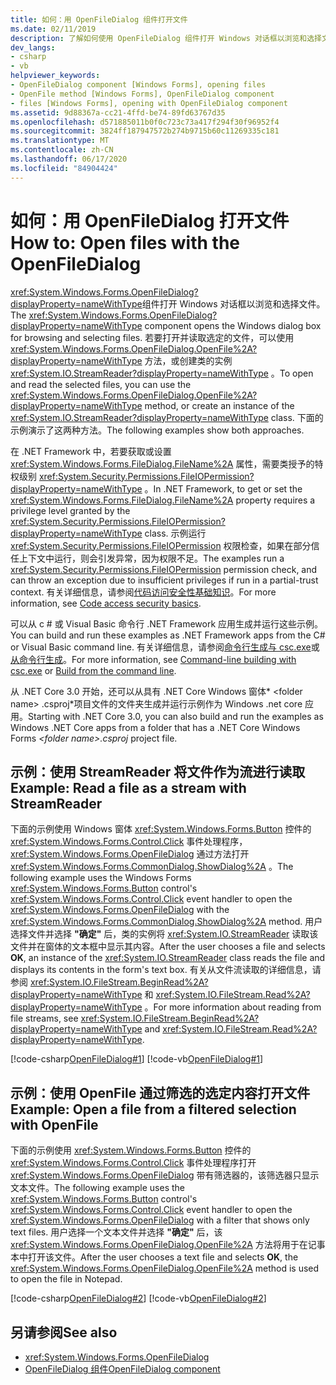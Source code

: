 ```yaml
---
title: 如何：用 OpenFileDialog 组件打开文件
ms.date: 02/11/2019
description: 了解如何使用 OpenFileDialog 组件打开 Windows 对话框以浏览和选择文件。
dev_langs:
- csharp
- vb
helpviewer_keywords:
- OpenFileDialog component [Windows Forms], opening files
- OpenFile method [Windows Forms], OpenFileDialog component
- files [Windows Forms], opening with OpenFileDialog component
ms.assetid: 9d88367a-cc21-4ffd-be74-89fd63767d35
ms.openlocfilehash: d571885011b0f0c723c73a417f294f30f96952f4
ms.sourcegitcommit: 3824ff187947572b274b9715b60c11269335c181
ms.translationtype: MT
ms.contentlocale: zh-CN
ms.lasthandoff: 06/17/2020
ms.locfileid: "84904424"
---
```

# <a name="how-to-open-files-with-the-openfiledialog"></a><span data-ttu-id="391b9-103">如何：用 OpenFileDialog 打开文件</span><span class="sxs-lookup"><span data-stu-id="391b9-103">How to: Open files with the OpenFileDialog</span></span>

<span data-ttu-id="391b9-104"><xref:System.Windows.Forms.OpenFileDialog?displayProperty=nameWithType>组件打开 Windows 对话框以浏览和选择文件。</span><span class="sxs-lookup"><span data-stu-id="391b9-104">The <xref:System.Windows.Forms.OpenFileDialog?displayProperty=nameWithType> component opens the Windows dialog box for browsing and selecting files.</span></span> <span data-ttu-id="391b9-105">若要打开并读取选定的文件，可以使用 <xref:System.Windows.Forms.OpenFileDialog.OpenFile%2A?displayProperty=nameWithType> 方法，或创建类的实例 <xref:System.IO.StreamReader?displayProperty=nameWithType> 。</span><span class="sxs-lookup"><span data-stu-id="391b9-105">To open and read the selected files, you can use the <xref:System.Windows.Forms.OpenFileDialog.OpenFile%2A?displayProperty=nameWithType> method, or create an instance of the <xref:System.IO.StreamReader?displayProperty=nameWithType> class.</span></span> <span data-ttu-id="391b9-106">下面的示例演示了这两种方法。</span><span class="sxs-lookup"><span data-stu-id="391b9-106">The following examples show both approaches.</span></span>

<span data-ttu-id="391b9-107">在 .NET Framework 中，若要获取或设置 <xref:System.Windows.Forms.FileDialog.FileName%2A> 属性，需要类授予的特权级别 <xref:System.Security.Permissions.FileIOPermission?displayProperty=nameWithType> 。</span><span class="sxs-lookup"><span data-stu-id="391b9-107">In .NET Framework, to get or set the <xref:System.Windows.Forms.FileDialog.FileName%2A> property requires a privilege level granted by the <xref:System.Security.Permissions.FileIOPermission?displayProperty=nameWithType> class.</span></span> <span data-ttu-id="391b9-108">示例运行 <xref:System.Security.Permissions.FileIOPermission> 权限检查，如果在部分信任上下文中运行，则会引发异常，因为权限不足。</span><span class="sxs-lookup"><span data-stu-id="391b9-108">The examples run a <xref:System.Security.Permissions.FileIOPermission> permission check, and can throw an exception due to insufficient privileges if run in a partial-trust context.</span></span> <span data-ttu-id="391b9-109">有关详细信息，请参阅[代码访问安全性基础知识](../../misc/code-access-security-basics.md)。</span><span class="sxs-lookup"><span data-stu-id="391b9-109">For more information, see [Code access security basics](../../misc/code-access-security-basics.md).</span></span>

<span data-ttu-id="391b9-110">可以从 c # 或 Visual Basic 命令行 .NET Framework 应用生成并运行这些示例。</span><span class="sxs-lookup"><span data-stu-id="391b9-110">You can build and run these examples as .NET Framework apps from the C# or Visual Basic command line.</span></span> <span data-ttu-id="391b9-111">有关详细信息，请参阅[命令行生成与 csc.exe](../../../csharp/language-reference/compiler-options/command-line-building-with-csc-exe.md)或[从命令行生成](../../../visual-basic/reference/command-line-compiler/building-from-the-command-line.md)。</span><span class="sxs-lookup"><span data-stu-id="391b9-111">For more information, see [Command-line building with csc.exe](../../../csharp/language-reference/compiler-options/command-line-building-with-csc-exe.md) or [Build from the command line](../../../visual-basic/reference/command-line-compiler/building-from-the-command-line.md).</span></span>

<span data-ttu-id="391b9-112">从 .NET Core 3.0 开始，还可以从具有 .NET Core Windows 窗体\* \<folder name> .csproj\*项目文件的文件夹生成并运行示例作为 Windows .net core 应用。</span><span class="sxs-lookup"><span data-stu-id="391b9-112">Starting with .NET Core 3.0, you can also build and run the examples as Windows .NET Core apps from a folder that has a .NET Core Windows Forms *\<folder name>.csproj* project file.</span></span>

## <a name="example-read-a-file-as-a-stream-with-streamreader"></a><span data-ttu-id="391b9-113">示例：使用 StreamReader 将文件作为流进行读取</span><span class="sxs-lookup"><span data-stu-id="391b9-113">Example: Read a file as a stream with StreamReader</span></span>  
  
<span data-ttu-id="391b9-114">下面的示例使用 Windows 窗体 <xref:System.Windows.Forms.Button> 控件的 <xref:System.Windows.Forms.Control.Click> 事件处理程序， <xref:System.Windows.Forms.OpenFileDialog> 通过方法打开 <xref:System.Windows.Forms.CommonDialog.ShowDialog%2A> 。</span><span class="sxs-lookup"><span data-stu-id="391b9-114">The following example uses the Windows Forms <xref:System.Windows.Forms.Button> control's <xref:System.Windows.Forms.Control.Click> event handler to open the <xref:System.Windows.Forms.OpenFileDialog> with the <xref:System.Windows.Forms.CommonDialog.ShowDialog%2A> method.</span></span> <span data-ttu-id="391b9-115">用户选择文件并选择 **"确定"** 后，类的实例将 <xref:System.IO.StreamReader> 读取该文件并在窗体的文本框中显示其内容。</span><span class="sxs-lookup"><span data-stu-id="391b9-115">After the user chooses a file and selects **OK**, an instance of the <xref:System.IO.StreamReader> class reads the file and displays its contents in the form's text box.</span></span> <span data-ttu-id="391b9-116">有关从文件流读取的详细信息，请参阅 <xref:System.IO.FileStream.BeginRead%2A?displayProperty=nameWithType> 和 <xref:System.IO.FileStream.Read%2A?displayProperty=nameWithType> 。</span><span class="sxs-lookup"><span data-stu-id="391b9-116">For more information about reading from file streams, see <xref:System.IO.FileStream.BeginRead%2A?displayProperty=nameWithType> and <xref:System.IO.FileStream.Read%2A?displayProperty=nameWithType>.</span></span>  

 [!code-csharp[OpenFileDialog#1](~/samples/snippets/winforms/open-files/example1/cs/Form1.cs)]
 [!code-vb[OpenFileDialog#1](~/samples/snippets/winforms/open-files/example1/vb/Form1.vb)]  

## <a name="example-open-a-file-from-a-filtered-selection-with-openfile"></a><span data-ttu-id="391b9-117">示例：使用 OpenFile 通过筛选的选定内容打开文件</span><span class="sxs-lookup"><span data-stu-id="391b9-117">Example: Open a file from a filtered selection with OpenFile</span></span>

<span data-ttu-id="391b9-118">下面的示例使用 <xref:System.Windows.Forms.Button> 控件的 <xref:System.Windows.Forms.Control.Click> 事件处理程序打开 <xref:System.Windows.Forms.OpenFileDialog> 带有筛选器的，该筛选器只显示文本文件。</span><span class="sxs-lookup"><span data-stu-id="391b9-118">The following example uses the <xref:System.Windows.Forms.Button> control's <xref:System.Windows.Forms.Control.Click> event handler to open the <xref:System.Windows.Forms.OpenFileDialog> with a filter that shows only text files.</span></span> <span data-ttu-id="391b9-119">用户选择一个文本文件并选择 **"确定"** 后，该 <xref:System.Windows.Forms.OpenFileDialog.OpenFile%2A> 方法将用于在记事本中打开该文件。</span><span class="sxs-lookup"><span data-stu-id="391b9-119">After the user chooses a text file and selects **OK**, the <xref:System.Windows.Forms.OpenFileDialog.OpenFile%2A> method is used to open the file in Notepad.</span></span>

 [!code-csharp[OpenFileDialog#2](~/samples/snippets/winforms/open-files/example2/cs/Form1.cs)]
 [!code-vb[OpenFileDialog#2](~/samples/snippets/winforms/open-files/example2/vb/Form1.vb)]  

## <a name="see-also"></a><span data-ttu-id="391b9-120">另请参阅</span><span class="sxs-lookup"><span data-stu-id="391b9-120">See also</span></span>

- <xref:System.Windows.Forms.OpenFileDialog>
- [<span data-ttu-id="391b9-121">OpenFileDialog 组件</span><span class="sxs-lookup"><span data-stu-id="391b9-121">OpenFileDialog component</span></span>](openfiledialog-component-windows-forms.md)
